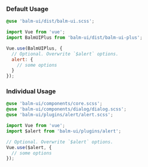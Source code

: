 ### Default Usage

```css
@use 'balm-ui/dist/balm-ui.scss';
```

```js
import Vue from 'vue';
import BalmUIPlus from 'balm-ui/dist/balm-ui-plus';

Vue.use(BalmUIPlus, {
  // Optional. Overwrite `$alert` options.
  alert: {
    // some options
  }
});
```

### Individual Usage

```css
@use 'balm-ui/components/core.scss';
@use 'balm-ui/components/dialog/dialog.scss';
@use 'balm-ui/plugins/alert/alert.scss';
```

```js
import Vue from 'vue';
import $alert from 'balm-ui/plugins/alert';

// Optional. Overwrite `$alert` options.
Vue.use($alert, {
  // some options
});
```
